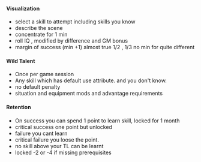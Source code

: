
#### Visualization [](../Assets/B.pdf#page=96)

- select a skill to attempt including skills you know
- describe the scene
- concentrate for 1 min
- roll IQ , modified by difference and GM bonus
- margin of success (min +1)  almost true 1/2 , 1/3 no min for quite different

#### Wild Talent [](../Assets/B.pdf#page=99)

- Once per game session
- Any skill which has default use attribute. and you don't know.
- no default penalty
- situation and equipment mods and advantage requirements

#### Retention
- On success you can spend 1 point to learn skill, locked for 1 month
- critical success one point but unlocked
- failure you cant learn
- critical failure you loose the point.
- no skill above your TL can be learnt
- locked -2 or -4 if missing prerequisites




